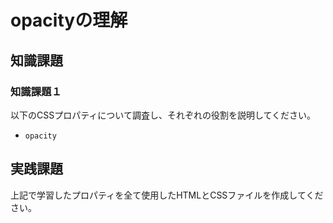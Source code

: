 # opacityの理解

## 知識課題

### 知識課題１

以下のCSSプロパティについて調査し、それぞれの役割を説明してください。

- `opacity`

## 実践課題

上記で学習したプロパティを全て使用したHTMLとCSSファイルを作成してください。
